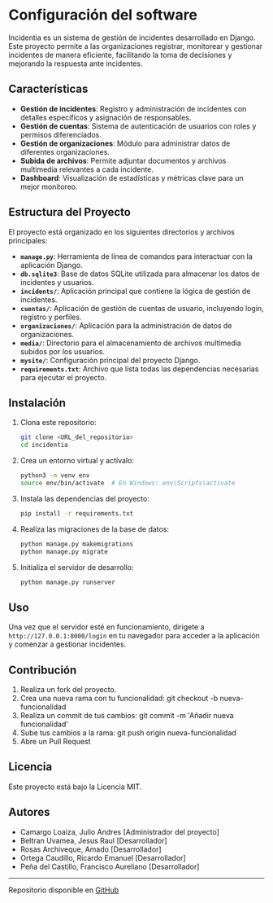 # Configuración del software

Incidentia es un sistema de gestión de incidentes desarrollado en Django. Este proyecto permite a las organizaciones registrar, monitorear y gestionar incidentes de manera eficiente, facilitando la toma de decisiones y mejorando la respuesta ante incidentes.

## Características

- **Gestión de incidentes**: Registro y administración de incidentes con detalles específicos y asignación de responsables.
- **Gestión de cuentas**: Sistema de autenticación de usuarios con roles y permisos diferenciados.
- **Gestión de organizaciones**: Módulo para administrar datos de diferentes organizaciones.
- **Subida de archivos**: Permite adjuntar documentos y archivos multimedia relevantes a cada incidente.
- **Dashboard**: Visualización de estadísticas y métricas clave para un mejor monitoreo.

## Estructura del Proyecto

El proyecto está organizado en los siguientes directorios y archivos principales:

- **`manage.py`**: Herramienta de línea de comandos para interactuar con la aplicación Django.
- **`db.sqlite3`**: Base de datos SQLite utilizada para almacenar los datos de incidentes y usuarios.
- **`incidents/`**: Aplicación principal que contiene la lógica de gestión de incidentes.
- **`cuentas/`**: Aplicación de gestión de cuentas de usuario, incluyendo login, registro y perfiles.
- **`organizaciones/`**: Aplicación para la administración de datos de organizaciones.
- **`media/`**: Directorio para el almacenamiento de archivos multimedia subidos por los usuarios.
- **`mysite/`**: Configuración principal del proyecto Django.
- **`requirements.txt`**: Archivo que lista todas las dependencias necesarias para ejecutar el proyecto.

## Instalación

1. Clona este repositorio:
   ```bash
   git clone <URL_del_repositorio>
   cd incidentia
    ```

2. Crea un entorno virtual y actívalo:
    ```bash
    python3 -m venv env
    source env/bin/activate  # En Windows: env\Scripts\activate
    ```
3. Instala las dependencias del proyecto:
    ```bash
    pip install -r requirements.txt
    ```
4. Realiza las migraciones de la base de datos:
    ```bash
    python manage.py makemigrations
    python manage.py migrate
    ```
5. Initializa el servidor de desarrollo:
    ```bash
    python manage.py runserver
    ```

## Uso

Una vez que el servidor esté en funcionamiento, dirigete a `http://127.0.0.1:8000/login` en tu navegador para acceder a la aplicación y comenzar a gestionar incidentes.

## Contribución


1. Realiza un fork del proyecto.
2. Crea una nueva rama con tu funcionalidad: git checkout -b nueva-funcionalidad
3. Realiza un commit de tus cambios: git commit -m 'Añadir nueva funcionalidad'
4. Sube tus cambios a la rama: git push origin nueva-funcionalidad
5. Abre un Pull Request

## Licencia

Este proyecto está bajo la Licencia MIT.

## Autores
- Camargo Loaiza, Julio Andres [Administrador del proyecto]
- Beltran Uvamea, Jesus Raul [Desarrollador]
- Rosas Archiveque, Amado [Desarrollador]
- Ortega Caudillo, Ricardo Emanuel [Desarrollador]
- Peña del Castillo, Francisco Aureliano [Desarrollador]

___
Repositorio disponible en [GitHub](https://github.com/amadorssa/incidentia)